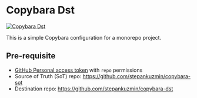 # Copybara Dst

[![Copybara Dst](https://github.com/stepankuzmin/copybara-dst/actions/workflows/copybara.yml/badge.svg)](https://github.com/stepankuzmin/copybara-dst/actions/workflows/copybara.yml)

This is a simple Copybara configuration for a monorepo project.

## Pre-requisite

- [GitHub Personal access token](https://github.com/settings/tokens) with `repo` permissions
- Source of Truth (SoT) repo: https://github.com/stepankuzmin/copybara-sot
- Destination repo: https://github.com/stepankuzmin/copybara-dst
